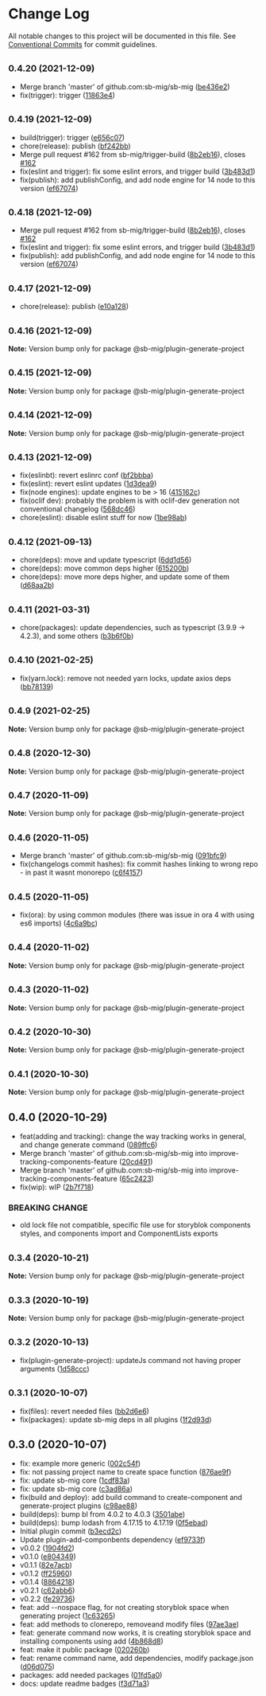 # Change Log

All notable changes to this project will be documented in this file.
See [Conventional Commits](https://conventionalcommits.org) for commit guidelines.

## <small>0.4.20 (2021-12-09)</small>

* Merge branch 'master' of github.com:sb-mig/sb-mig ([be436e2](https://github.com/sb-mig/sb-mig/commit/be436e2))
* fix(trigger): trigger ([11863e4](https://github.com/sb-mig/sb-mig/commit/11863e4))





## <small>0.4.19 (2021-12-09)</small>

* build(trigger): trigger ([e656c07](https://github.com/sb-mig/sb-mig/commit/e656c07))
* chore(release): publish ([bf242bb](https://github.com/sb-mig/sb-mig/commit/bf242bb))
* Merge pull request #162 from sb-mig/trigger-build ([8b2eb16](https://github.com/sb-mig/sb-mig/commit/8b2eb16)), closes [#162](https://github.com/sb-mig/sb-mig/issues/162)
* fix(eslint and trigger): fix some eslint errors, and trigger build ([3b483d1](https://github.com/sb-mig/sb-mig/commit/3b483d1))
* fix(publish): add publishConfig, and add node engine for 14 node to this version ([ef67074](https://github.com/sb-mig/sb-mig/commit/ef67074))





## <small>0.4.18 (2021-12-09)</small>

* Merge pull request #162 from sb-mig/trigger-build ([8b2eb16](https://github.com/sb-mig/sb-mig/commit/8b2eb16)), closes [#162](https://github.com/sb-mig/sb-mig/issues/162)
* fix(eslint and trigger): fix some eslint errors, and trigger build ([3b483d1](https://github.com/sb-mig/sb-mig/commit/3b483d1))
* fix(publish): add publishConfig, and add node engine for 14 node to this version ([ef67074](https://github.com/sb-mig/sb-mig/commit/ef67074))





## <small>0.4.17 (2021-12-09)</small>

* chore(release): publish ([e10a128](https://github.com/sb-mig/sb-mig/commit/e10a128))





## <small>0.4.16 (2021-12-09)</small>

**Note:** Version bump only for package @sb-mig/plugin-generate-project





## <small>0.4.15 (2021-12-09)</small>

**Note:** Version bump only for package @sb-mig/plugin-generate-project





## <small>0.4.14 (2021-12-09)</small>

**Note:** Version bump only for package @sb-mig/plugin-generate-project





## <small>0.4.13 (2021-12-09)</small>

* fix(eslinbt): revert eslinrc conf ([bf2bbba](https://github.com/sb-mig/sb-mig/commit/bf2bbba))
* fix(eslint): revert eslint updates ([1d3dea9](https://github.com/sb-mig/sb-mig/commit/1d3dea9))
* fix(node engines): update engines to be > 16 ([415162c](https://github.com/sb-mig/sb-mig/commit/415162c))
* fix(oclif dev): probably the problem is with oclif-dev generation not conventional changelog ([568dc46](https://github.com/sb-mig/sb-mig/commit/568dc46))
* chore(eslint): disable eslint stuff for now ([1be98ab](https://github.com/sb-mig/sb-mig/commit/1be98ab))





## <small>0.4.12 (2021-09-13)</small>

* chore(deps): move and update typescript ([6dd1d56](https://github.com/sb-mig/sb-mig/commit/6dd1d56))
* chore(deps): move common deps higher ([615200b](https://github.com/sb-mig/sb-mig/commit/615200b))
* chore(deps): move more deps higher, and update some of them ([d68aa2b](https://github.com/sb-mig/sb-mig/commit/d68aa2b))





## <small>0.4.11 (2021-03-31)</small>

* chore(packages): update dependencies, such as typescript (3.9.9 -> 4.2.3), and some others ([b3b6f0b](https://github.com/sb-mig/sb-mig/commit/b3b6f0b))





## <small>0.4.10 (2021-02-25)</small>

* fix(yarn.lock): remove not needed yarn locks, update axios deps ([bb78139](https://github.com/sb-mig/sb-mig/commit/bb78139))





## <small>0.4.9 (2021-02-25)</small>

**Note:** Version bump only for package @sb-mig/plugin-generate-project





## <small>0.4.8 (2020-12-30)</small>

**Note:** Version bump only for package @sb-mig/plugin-generate-project





## <small>0.4.7 (2020-11-09)</small>

**Note:** Version bump only for package @sb-mig/plugin-generate-project





## <small>0.4.6 (2020-11-05)</small>

* Merge branch 'master' of github.com:sb-mig/sb-mig ([091bfc9](https://github.com/sb-mig/sb-mig/commit/091bfc9))
* fix(changelogs commit hashes): fix commit hashes linking to wrong repo - in past it wasnt monorepo ([c6f4157](https://github.com/sb-mig/sb-mig/commit/c6f4157))





## <small>0.4.5 (2020-11-05)</small>

* fix(ora): by using common modules (there was issue in ora 4 with using es6 imports) ([4c6a9bc](https://github.com/sb-mig/plugin-generate-project/commit/4c6a9bc))





## <small>0.4.4 (2020-11-02)</small>

**Note:** Version bump only for package @sb-mig/plugin-generate-project





## <small>0.4.3 (2020-11-02)</small>

**Note:** Version bump only for package @sb-mig/plugin-generate-project





## <small>0.4.2 (2020-10-30)</small>

**Note:** Version bump only for package @sb-mig/plugin-generate-project





## <small>0.4.1 (2020-10-30)</small>

**Note:** Version bump only for package @sb-mig/plugin-generate-project





## 0.4.0 (2020-10-29)

* feat(adding and tracking): change the way tracking works in general, and change generate command ([089ffc6](https://github.com/sb-mig/plugin-generate-project/commit/089ffc6))
* Merge branch 'master' of github.com:sb-mig/sb-mig into improve-tracking-components-feature ([20cd491](https://github.com/sb-mig/plugin-generate-project/commit/20cd491))
* Merge branch 'master' of github.com:sb-mig/sb-mig into improve-tracking-components-feature ([65c2423](https://github.com/sb-mig/plugin-generate-project/commit/65c2423))
* fix(wip): wIP ([2b7f718](https://github.com/sb-mig/plugin-generate-project/commit/2b7f718))


### BREAKING CHANGE

* old lock file not compatible, specific file use for storyblok components styles, and components import and ComponentLists exports




## <small>0.3.4 (2020-10-21)</small>

**Note:** Version bump only for package @sb-mig/plugin-generate-project





## <small>0.3.3 (2020-10-19)</small>

**Note:** Version bump only for package @sb-mig/plugin-generate-project





## <small>0.3.2 (2020-10-13)</small>

* fix(plugin-generate-project): updateJs command not having proper arguments ([1d58ccc](https://github.com/sb-mig/plugin-generate-project/commit/1d58ccc))





## <small>0.3.1 (2020-10-07)</small>

* fix(files): revert needed files ([bb2d6e6](https://github.com/sb-mig/plugin-generate-project/commit/bb2d6e6))
* fix(packages): update sb-mig deps in all plugins ([1f2d93d](https://github.com/sb-mig/plugin-generate-project/commit/1f2d93d))





## 0.3.0 (2020-10-07)

* fix: example more generic ([002c54f](https://github.com/sb-mig/plugin-generate-project/commit/002c54f))
* fix: not passing project name to create space function ([876ae9f](https://github.com/sb-mig/plugin-generate-project/commit/876ae9f))
* fix: update sb-mig core ([1cdf83a](https://github.com/sb-mig/plugin-generate-project/commit/1cdf83a))
* fix: update sb-mig core ([c3ad86a](https://github.com/sb-mig/plugin-generate-project/commit/c3ad86a))
* fix(build and deploy): add build command to create-component and generate-project plugins ([c98ae88](https://github.com/sb-mig/plugin-generate-project/commit/c98ae88))
* build(deps): bump bl from 4.0.2 to 4.0.3 ([3501abe](https://github.com/sb-mig/plugin-generate-project/commit/3501abe))
* build(deps): bump lodash from 4.17.15 to 4.17.19 ([0f5ebad](https://github.com/sb-mig/plugin-generate-project/commit/0f5ebad))
* Initial plugin commit ([b3ecd2c](https://github.com/sb-mig/plugin-generate-project/commit/b3ecd2c))
* Update plugin-add-componbents dependency ([ef9733f](https://github.com/sb-mig/plugin-generate-project/commit/ef9733f))
* v0.0.2 ([1904fd2](https://github.com/sb-mig/plugin-generate-project/commit/1904fd2))
* v0.1.0 ([e804349](https://github.com/sb-mig/plugin-generate-project/commit/e804349))
* v0.1.1 ([82e7acb](https://github.com/sb-mig/plugin-generate-project/commit/82e7acb))
* v0.1.2 ([ff25960](https://github.com/sb-mig/plugin-generate-project/commit/ff25960))
* v0.1.4 ([8864218](https://github.com/sb-mig/plugin-generate-project/commit/8864218))
* v0.2.1 ([c62abb6](https://github.com/sb-mig/plugin-generate-project/commit/c62abb6))
* v0.2.2 ([fe29736](https://github.com/sb-mig/plugin-generate-project/commit/fe29736))
* feat: add --nospace flag, for not creating storyblok space when generating project ([1c63265](https://github.com/sb-mig/plugin-generate-project/commit/1c63265))
* feat: add methods to clonerepo, removeand modify files ([97ae3ae](https://github.com/sb-mig/plugin-generate-project/commit/97ae3ae))
* feat: generate command now works, it is creating storyblok space and installing components using add ([4b868d8](https://github.com/sb-mig/plugin-generate-project/commit/4b868d8))
* feat: make it public package ([020260b](https://github.com/sb-mig/plugin-generate-project/commit/020260b))
* feat: rename command name, add dependencies, modify package.json ([d06d075](https://github.com/sb-mig/plugin-generate-project/commit/d06d075))
* packages: add needed packages ([01fd5a0](https://github.com/sb-mig/plugin-generate-project/commit/01fd5a0))
* docs: update readme badges ([f3d71a3](https://github.com/sb-mig/plugin-generate-project/commit/f3d71a3))
